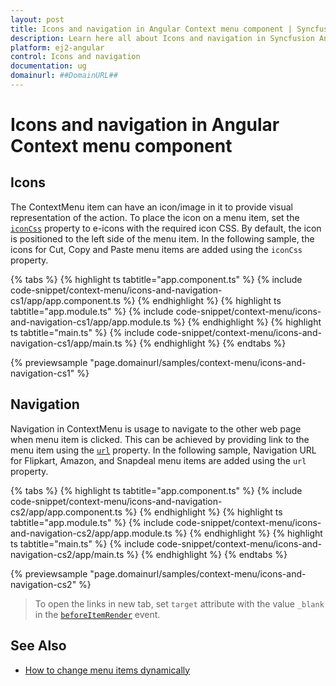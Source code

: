 ```yaml
---
layout: post
title: Icons and navigation in Angular Context menu component | Syncfusion
description: Learn here all about Icons and navigation in Syncfusion Angular Context menu component of Syncfusion Essential JS 2 and more.
platform: ej2-angular
control: Icons and navigation 
documentation: ug
domainurl: ##DomainURL##
---
```


# Icons and navigation in Angular Context menu component

## Icons

The ContextMenu item can have an icon/image in it to provide visual representation of the action. To place the icon on a menu item, set the [`iconCss`](https://ej2.syncfusion.com/angular/documentation/api/context-menu/menuItemModel#iconcss) property to e-icons with the required icon CSS. By default, the icon is positioned to the left side of the menu item. In the following sample, the icons for Cut, Copy and Paste menu items are added using the `iconCss` property.

{% tabs %}
{% highlight ts tabtitle="app.component.ts" %}
{% include code-snippet/context-menu/icons-and-navigation-cs1/app/app.component.ts %}
{% endhighlight %}
{% highlight ts tabtitle="app.module.ts" %}
{% include code-snippet/context-menu/icons-and-navigation-cs1/app/app.module.ts %}
{% endhighlight %}
{% highlight ts tabtitle="main.ts" %}
{% include code-snippet/context-menu/icons-and-navigation-cs1/app/main.ts %}
{% endhighlight %}
{% endtabs %}
  
{% previewsample "page.domainurl/samples/context-menu/icons-and-navigation-cs1" %}

## Navigation

Navigation in ContextMenu is usage to navigate to the other web page when menu item is clicked. This can be achieved by providing link to the menu item using the [`url`](https://ej2.syncfusion.com/angular/documentation/api/context-menu/menuItemModel#url) property.
In the following sample, Navigation URL for Flipkart, Amazon, and Snapdeal menu items are added using the `url` property.

{% tabs %}
{% highlight ts tabtitle="app.component.ts" %}
{% include code-snippet/context-menu/icons-and-navigation-cs2/app/app.component.ts %}
{% endhighlight %}
{% highlight ts tabtitle="app.module.ts" %}
{% include code-snippet/context-menu/icons-and-navigation-cs2/app/app.module.ts %}
{% endhighlight %}
{% highlight ts tabtitle="main.ts" %}
{% include code-snippet/context-menu/icons-and-navigation-cs2/app/main.ts %}
{% endhighlight %}
{% endtabs %}
  
{% previewsample "page.domainurl/samples/context-menu/icons-and-navigation-cs2" %}

> To open the links in new tab, set `target` attribute with the value `_blank` in the [`beforeItemRender`](https://ej2.syncfusion.com/angular/documentation/api/context-menu#beforeitemrender) event.

## See Also

* [How to change menu items dynamically](./how-to/change-menu-items-dynamically)
